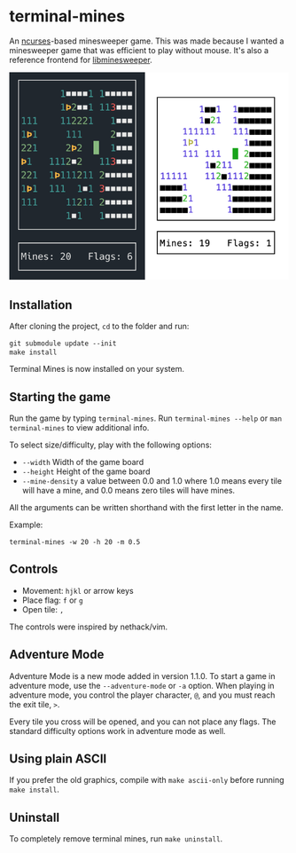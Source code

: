 # terminal-mines
An [ncurses](https://en.wikipedia.org/wiki/Ncurses)-based minesweeper game. This was made because I wanted a minesweeper game that was efficient to play without mouse. It's also a reference frontend for [libminesweeper](https://github.com/accatyyc/libminesweeper/).

![screenshot](screenshots/terminal-mines.png)

## Installation
After cloning the project, `cd` to the folder and run:

```
git submodule update --init
make install
```

Terminal Mines is now installed on your system.

## Starting the game
Run the game by typing `terminal-mines`. Run `terminal-mines --help` or `man terminal-mines`
to view additional info.

To select size/difficulty, play with the following options:

- `--width` Width of the game board
- `--height` Height of the game board
- `--mine-density` a value between 0.0 and 1.0 where 1.0 means every tile will have a mine, and 0.0 means zero tiles will have mines.

All the arguments can be written shorthand with the first letter in the name.

Example:
```
terminal-mines -w 20 -h 20 -m 0.5
```

## Controls
- Movement: `hjkl` or arrow keys
- Place flag: `f` or `g`
- Open tile: `,`

The controls were inspired by nethack/vim.

## Adventure Mode

Adventure Mode is a new mode added in version 1.1.0. To start a game in adventure mode,
use the `--adventure-mode` or `-a` option. When playing in adventure mode, you control
the player character, `@`, and you must reach the exit tile, `>`.

Every tile you cross will be opened, and you can not place any flags. The standard
difficulty options work in adventure mode as well.

## Using plain ASCII
If you prefer the old graphics, compile with `make ascii-only`
before running `make install`.

## Uninstall
To completely remove terminal mines, run `make uninstall`.
